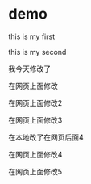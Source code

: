 # demo
this is my first

this is my second


我今天修改了

在网页上面修改

在网页上面修改2

在网页上面修改3

在本地改了在网页后面4


在网页上面修改4

在网页上面修改5

